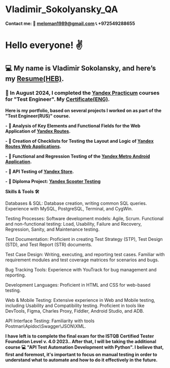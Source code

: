 # Vladimir_Sokolyansky_QA

**Contact me: 📧 meloman1989@gmail.com 📞 +972549288655**

# Hello everyone! ✌️
## 💻 My name is Vladimir Sokolansky, and here’s my [Resume(HEB)](https://drive.google.com/file/d/1VVVQkm0BWh9kAjdYYXeXvdNifxDSENBJ/view).
### 📝 In August 2024, I completed the [Yandex Practicum](https://practicum.yandex.ru/) courses for "Test Engineer". My [Сertificate(ENG)](https://drive.google.com/file/d/1ZTHs7CNX_7MdgNyAOjaBHHxlFnnHBhe_/view).

**Here is my portfolio, based on several projects I worked on as part of the "Test Engineer(RUS)" course.**

**- :page_facing_up: Analysis of Key Elements and Functional Fields for the Web Application of [Yandex Routes](https://docs.google.com/spreadsheets/d/16Piuv21_pt1afyliG-tiWUx9xBHUE87u25plMgAkE64/edit?gid=483862348#gid=483862348).**

**- :newspaper: Creation of Checklists for Testing the Layout and Logic of [Yandex Routes Web Applications](https://docs.google.com/document/d/1Ft5XXduJBn2-1McsWgn9yJZDpu23CKGuA49aUBqGx90/edit?tab=t.0).**

**- :iphone: Functional and Regression Testing of the [Yandex Metro Android Application](https://docs.google.com/document/d/1L5gOk_rl2XOW-NjiL5IjBEqZ5XXehSmHVsjo8MOPRDM/edit?tab=t.0).**

**- :satellite: API Testing of [Yandex Store](https://docs.google.com/document/d/1KW_NXQ9oeqQnLqcpqewLn095gM0EzQYVC6eTOLW7CDQ/edit?tab=t.0).**

**- :scroll: Diploma Project: [Yandex Scooter Testing](https://docs.google.com/document/d/1bAQ3Mf3YyvCP0K9X1_21hmNxKx2Vd59RBSBwl-iinIc/edit?tab=t.0)**

**Skills & Tools 🛠️**

Databases & SQL:
Database creation, writing common SQL queries.
Experience with MySQL, PostgreSQL, Terminal, and CygWin.

Testing Processes:
Software development models: Agile, Scrum.
Functional and non-functional testing: Load, Usability, Failure and Recovery, Regression, Sanity, and Maintenance testing.

Test Documentation:
Proficient in creating Test Strategy (STP), Test Design (STD), and Test Report (STR) documents.

Test Case Design:
Writing, executing, and reporting test cases.
Familiar with requirement modules and test coverage matrices for scenarios and bugs.

Bug Tracking Tools:
Experience with YouTrack for bug management and reporting.

Development Languages:
Proficient in HTML and CSS for web-based testing.

Web & Mobile Testing:
Extensive experience in Web and Mobile testing, including Usability and Compatibility testing.
Proficient in tools like DevTools, Figma, Charles Proxy, Fiddler, Android Studio, and ADB.

API Interface Testing:
Familiarity with tools Postman\Apidoc\Swagger\JSON\XML.

**I have left is to complete the final exam for the ISTQB Certified Tester Foundation Level v. 4.0 2023.. After that, I will be taking the additional course 💻 "API Test Automation Development with Python". I believe that, first and foremost, it's important to focus on manual testing in order to understand what to automate and how to do it effectively in the future.**


